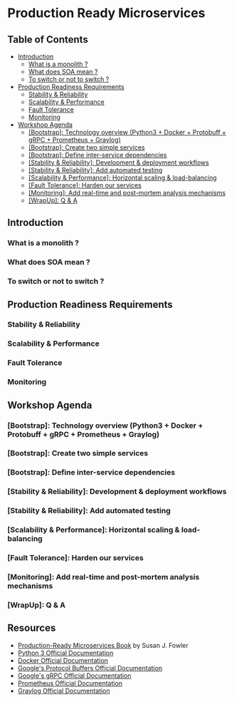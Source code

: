 # Production Ready Microservices <!-- omit in toc -->

## Table of Contents <!-- omit in toc -->

- [Introduction](#introduction)
    - [What is a monolith ?](#what-is-a-monolith)
    - [What does SOA mean ?](#what-does-soa-mean)
    - [To switch or not to switch ?](#to-switch-or-not-to-switch)
- [Production Readiness Requirements](#production-readiness-requirements)
    - [Stability & Reliability](#stability--reliability)
    - [Scalability & Performance](#scalability--performance)
    - [Fault Tolerance](#fault-tolerance)
    - [Monitoring](#monitoring)
- [Workshop Agenda](#workshop-agenda)
    - [[Bootstrap]: Technology overview (Python3 + Docker + Protobuff + gRPC + Prometheus + Graylog)](#bootstrap-technology-overview-python3--docker--protobuff--grpc--prometheus--graylog)
    - [[Bootstrap]: Create two simple services](#bootstrap-create-two-simple-services)
    - [[Bootstrap]: Define inter-service dependencies](#bootstrap-define-inter-service-dependencies)
    - [[Stability & Reliability]: Development & deployment workflows](#stability--reliability-development--deployment-workflows)
    - [[Stability & Reliability]: Add automated testing](#stability--reliability-add-automated-testing)
    - [[Scalability & Performance]: Horizontal scaling & load-balancing](#scalability--performance-horizontal-scaling--load-balancing)
    - [[Fault Tolerance]: Harden our services](#fault-tolerance-harden-our-services)
    - [[Monitoring]: Add real-time and post-mortem analysis mechanisms](#monitoring-add-real-time-and-post-mortem-analysis-mechanisms)
    - [[WrapUp]: Q & A](#wrapup-q--a)

## Introduction

### What is a monolith ?

### What does SOA mean ?

### To switch or not to switch ?

## Production Readiness Requirements

### Stability & Reliability

### Scalability & Performance

### Fault Tolerance

### Monitoring

## Workshop Agenda 

### [Bootstrap]: Technology overview (Python3 + Docker + Protobuff + gRPC + Prometheus + Graylog)

### [Bootstrap]: Create two simple services

### [Bootstrap]: Define inter-service dependencies

### [Stability & Reliability]: Development & deployment workflows

### [Stability & Reliability]: Add automated testing

### [Scalability & Performance]: Horizontal scaling & load-balancing

### [Fault Tolerance]: Harden our services

### [Monitoring]: Add real-time and post-mortem analysis mechanisms

### [WrapUp]: Q & A


## Resources <!-- omit in toc -->

- [Production-Ready Microservices Book](https://www.amazon.com/Production-Ready-Microservices-Susan-Fowler/dp/1491965975/) by Susan J. Fowler
- [Python 3 Official Documentation](https://docs.python.org/3/)
- [Docker Official Documentation](https://docs.docker.com/)
- [Google's Protocol Buffers Official Documentation](https://developers.google.com/protocol-buffers/)
- [Google's gRPC Official Documentation](https://grpc.io/)
- [Prometheus Official Documentation](https://prometheus.io/)
- [Graylog Official Documentation](http://docs.graylog.org/en/2.4/)






